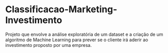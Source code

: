 # Classificacao-Marketing-Investimento
Projeto que envolve a análise exploratória de um dataset e a criação de um algoritmo de Machine Learning para prever se o cliente irá aderir ao investimento proposto por uma empresa.
